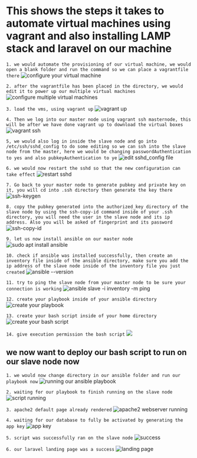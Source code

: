 # This shows the steps it takes to automate virtual machines using vagrant and also installing LAMP stack and laravel on our machine
`1. we would automate the provisioning of our virtual machine, we would open a blank folder and run the command so we can place a vagrantfile there`
![configure your virtual machine](./cloud-second-semester-examination/vagrant%20init.PNG)

`2. after the vagrantfile has been placed in the directory, we would edit it to power up our multiple virtual machines`
![configure multiple virtual machines](./cloud-second-semester-examination/configure%20your%20vagrantfile.PNG)

`3. load the vms, using vagrant up`
![vagrant up](./cloud-second-semester-examination/run%20vagrant%20up%20to%20load%20the%20vms.PNG)

`4. Then we log into our master node using vagrant ssh masternode, this will be after we have done vagrant up to download the virtual boxes`
![vagrant ssh](./cloud-second-semester-examination/logged%20into%20master%20node%20now.PNG)

`5, we would also log in inside the slave node and go into /etc/ssh/sshd_config to do some editing so we can ssh into the slave node from the master, here we would be changing passwordAuthentication to yes and also pubkeyAuthentication to ye`
![edit sshd_config file](./cloud-second-semester-examination/turn%20on%20passwordAuthentication%20on%20slave%20mode.PNG)

`6. we would now restart the sshd so that the new configuration can take effect`
![restart sshd](./cloud-second-semester-examination/restart%20sshd%20service%20on%20slave.PNG)

`7. Go back to your master node to generate pubkey and private key on it, you will cd into .ssh directory then generate the key there`
![ssh-keygen](./cloud-second-semester-examination/key%20generated.PNG)

`8. copy the pubkey generated into the authorized_key directory of the slave node by using the ssh-copy-id command inside of your .ssh directory, you will need the user in the slave node and its ip address. Also you will be asked of fingerprint and its password`
![ssh-copy-id](./cloud-second-semester-examination/copy%20pub%20key%20to%20slave.PNG)

`9. let us now install ansible on our master node`
![sudo apt install ansible](./cloud-second-semester-examination/install%20ansible.PNG)

`10. check if ansible was installed successfully, then create an inventory file inside of the ansible directory, make sure you add the ip address of the slave node inside of the inventory file you just created`
![ansible --version](./cloud-second-semester-examination/create%20inventory%20file.PNG)

`11. try to ping the slave node from your master node to be sure your connection is working`
![ansible slave -i inventory -m ping](./cloud-second-semester-examination/ping%20the%20slave.PNG)

`12. create your playbook inside of your ansible directory`
![create your playbook](./cloud-second-semester-examination/created%20my%20playbook.PNG)

`13. create your bash script inside of your home directory`
![create your bash script](./cloud-second-semester-examination/create%20a%20LAMP%20script.PNG)

`14. give execution permission the bash script`
![](./cloud-second-semester-examination/give%20execution%20permission%20to%20the%20script.PNG)

## we now want to deploy our bash script to run on our slave node now

`1. we would now change directory in our ansible folder and run our playbook now`
![running our ansible playbook](./cloud-second-semester-examination/running%20our%20bashscript%20on%20the%20slave.PNG)

`2. waiting for our playbook to finish running on the slave node`
![script running](./cloud-second-semester-examination/script%20running%20to%20install%20on%20the%20slave.PNG)

`3. apache2 default page already rendered`
![apache2 webserver running](./cloud-second-semester-examination/script%20already%20rendering%20apache2%20default%20page.PNG)

`4. waiting for our database to fully be activated by generating the app key`
![app key](./cloud-second-semester-examination/waiting%20to%20generate%20app%20key.PNG)

`5. script was successfully ran on the slave node`
![success](./cloud-second-semester-examination/successfully%20deployed.PNG)

`6. our laravel landing page was a success`
![landing page](./cloud-second-semester-examination/final%20laravel%20landing%20page.PNG)

